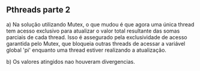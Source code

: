 ## Pthreads parte 2  
  
a) Na solução utilizando Mutex, o que mudou é que agora uma única thread tem acesso exclusivo para atualizar o valor total resultante das somas parciais de cada thread. Isso é assegurado pela exclusividade de acesso garantida pelo Mutex, que bloqueia outras threads de acessar a variável global 'pi' enquanto uma thread estiver realizando a atualização.  
  
b) Os valores atingidos nao houveram divergencias.
